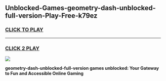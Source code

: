 
## Unblocked-Games-geometry-dash-unblocked-full-version-Play-Free-k79ez
<h3>
<a href="https://premium76.site?title=geometry-dash-unblocked-full-version&ref=18A1">CLICK TO PLAY</a></h3>
<hr>

<h3>
<a href="https://premium76.site?title=geometry-dash-unblocked-full-version&ref=18A1">CLICK 2 PLAY</a>
  
</h3>

<a href="https://premium76.site?title=geometry-dash-unblocked-full-version&ref=18A1"><img src="https://clearcache.store/games.png"></a>


**geometry-dash-unblocked-full-version games unblocked: Your Gateway to Fun and Accessible Online Gaming**
